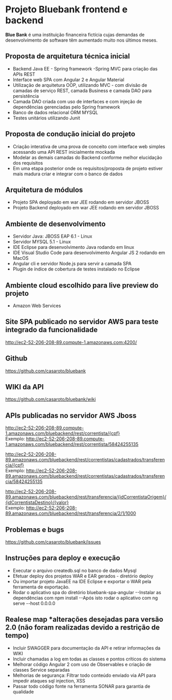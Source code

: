 # Projeto Bluebank frontend e backend 


**Blue Bank** é uma instituição financeira fictícia cujas demandas de desenvolvimento de software têm aumentado muito nos últimos meses. 

## Proposta de arquitetura técnica inicial
- Backend Java EE - Spring framework -Spring MVC para criação das APIs REST
- Interface web SPA com Angular 2 e Angular Material  
- Utilização de arquitetura OOP, utilizando MVC - com divisão de camadas de serviço REST, camada Business e camada DAO para persistência 
- Camada DAO criada com uso de interfaces e com injeção de dependências gerenciadas pelo Spring framework  
- Banco de dados relacional ORM MYSQL 
- Testes unitários utilizando Junit

## Proposta de condução inicial do projeto
- Criação interativa de uma prova de conceito com interface web simples acessando uma API REST inicialmente mockada 
- Modelar as demais camadas do Backend conforme melhor elucidação dos requisitos
- Em uma etapa posterior onde os requisitos/proposta de projeto estiver mais madura criar e integrar com o banco de dados

## Arquitetura de módulos
- Projeto SPA deployado em war JEE rodando em servidor JBOSS
- Projeto Backend deployado em war JEE rodando em servidor JBOSS

## Ambiente de desenvolvimento
- Servidor Java: JBOSS EAP 6.1 - Linux
- Servidor MYSQL 5.1 - Linux
- IDE Eclipse para desenvolvimento Java rodando em linux
- IDE Visual Studio Code para desenvolvimento Angular JS 2 rodando em MacOS
- Angular cli e servidor Node.js para servir a camada SPA
- Plugin de índice de cobertura de testes instalado no Eclipse

## Ambiente cloud escolhido para live preview do projeto
- Amazon Web Services

## Site SPA publicado no servidor AWS para teste integrado da funcionalidade
http://ec2-52-206-208-89.compute-1.amazonaws.com:4200/

## Github
https://github.com/casaroto/bluebank

## WIKI da API
https://github.com/casaroto/bluebank/wiki

## APIs publicadas no servidor AWS Jboss 
http://ec2-52-206-208-89.compute-1.amazonaws.com/bluebackend/rest/correntista/{cpf}     <br>
Exemplo: 
http://ec2-52-206-208-89.compute-1.amazonaws.com/bluebackend/rest/correntista/58424255135    <br>

http://ec2-52-206-208-89.amazonaws.com/bluebackend/rest/correntistas/cadastrados/transferencia/{cpf}     <br>
Exemplo:
http://ec2-52-206-208-89.amazonaws.com/bluebackend/rest/correntistas/cadastrados/transferencia/58424255135   <br>

http://ec2-52-206-208-89.amazonaws.com/bluebackend/rest/transferencia/{idCorrentistaOrigem}/{idCorrentistaDestino}/{valor}   <br>
Exemplo:
http://ec2-52-206-208-89.amazonaws.com/bluebackend/rest/transferencia/2/1/1000   <br>

## Problemas e bugs
https://github.com/casaroto/bluebank/issues

## Instruções para deploy e execução
- Executar o arquivo createdb.sql no banco de dados Mysql
- Efetuar deploy dos projetos WAR e EAR gerados - diretório deploy
- Ou importar projeto JavaEE na IDE Eclipse e exportar o WAR pela ferramenta de exportação.
- Rodar o aplicativo spa do diretório bluebank-spa-angular 
	--Instalar as dependências com npm install
	--Após isto rodar o aplicativo com ng serve --host 0.0.0.0

## Realese map *alterações desejadas para versão 2.0 (não foram realizadas devido a restrição de tempo)
- Incluir SWAGGER para documentação da API e retirar informações da WIKI
- Incluir chamadas a log em todas as classes e pontos críticos do sistema
- Melhorar código Angular 2 com uso de Observables e criação de classes Service separadas
- Melhorias de segurança:
	Filtrar todo conteúdo enviado via API para impedir ataques sql injection, XSS
- Passar todo código fonte na ferramenta SONAR para garantia de qualidade



